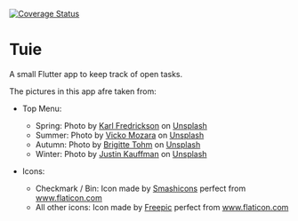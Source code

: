 [![Coverage Status](https://coveralls.io/repos/github/lukasmarsoner/Tuie/badge.svg)](https://coveralls.io/github/lukasmarsoner/Tuie)
# Tuie

A small Flutter app to keep track of open tasks.

The pictures in this app afre taken from:

- Top Menu:
    - Spring: Photo by [Karl Fredrickson](https://unsplash.com/@kfred) on [Unsplash](https://unsplash.com/)
    - Summer: Photo by [Vicko Mozara](https://unsplash.com/@vicko) on [Unsplash](https://unsplash.com/)
    - Autumn: Photo by [Brigitte Tohm](https://unsplash.com/@brigittetohm) on [Unsplash](https://unsplash.com/)
    - Winter: Photo by [Justin Kauffman](https://unsplash.com/@justindkauffman) on [Unsplash](https://unsplash.com/)

- Icons:
    - Checkmark / Bin: Icon made by [Smashicons](https://www.flaticon.com/authors/smashicons) perfect from www.flaticon.com
    - All other icons: Icon made by [Freepic](https://www.flaticon.com/authors/freepik) perfect from www.flaticon.com
